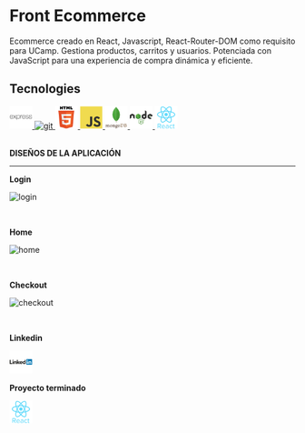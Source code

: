 # Front Ecommerce

Ecommerce creado en React, Javascript, React-Router-DOM como requisito para UCamp. Gestiona productos, carritos y usuarios. Potenciada con JavaScript para una experiencia de compra dinámica y eficiente.

## Tecnologies

<p align="left">
  <a href="https://expressjs.com" target="_blank" rel="noreferrer">
    <img src="https://raw.githubusercontent.com/devicons/devicon/master/icons/express/express-original-wordmark.svg" alt="express" width="40" height="40" />
  </a>
   <a href="https://git-scm.com/" target="_blank" rel="noreferrer">
    <img src="https://www.vectorlogo.zone/logos/git-scm/git-scm-icon.svg" alt="git" width="40" height="40" />
  </a>
  <a href="https://www.w3.org/html/" target="_blank" rel="noreferrer">
    <img src="https://raw.githubusercontent.com/devicons/devicon/master/icons/html5/html5-original-wordmark.svg" alt="html5" width="40" height="40" />
  </a>
  <a href="https://developer.mozilla.org/en-US/docs/Web/JavaScript" target="_blank" rel="noreferrer">
    <img src="https://raw.githubusercontent.com/devicons/devicon/master/icons/javascript/javascript-original.svg" alt="javascript" width="40" height="40" />
  </a>
  <a href="https://www.mongodb.com/" target="_blank" rel="noreferrer">
    <img src="https://raw.githubusercontent.com/devicons/devicon/master/icons/mongodb/mongodb-original-wordmark.svg" alt="mongodb" width="40" height="40" />
  </a>
  <a href="https://nodejs.org" target="_blank" rel="noreferrer">
    <img src="https://raw.githubusercontent.com/devicons/devicon/master/icons/nodejs/nodejs-original-wordmark.svg" alt="nodejs" width="40" height="40" />
  </a>
  <a href="https://reactjs.org/" target="_blank" rel="noreferrer">
    <img src="https://raw.githubusercontent.com/devicons/devicon/master/icons/react/react-original-wordmark.svg" alt="react" width="40" height="40" />
  </a>
</p>

<br>
<b> DISEÑOS DE LA APLICACIÓN</b>

<hr>

<b> Login</b>

![login](https://github.com/OrlayMolina/front-ecommerce/assets/111409267/5778aa9f-092f-4b26-869a-89f923a804e7)

<br>

<b> Home </b>

![home](https://github.com/OrlayMolina/front-ecommerce/assets/111409267/dae184ea-1d67-4215-a6c7-91a09a5e6073)

<br>

<b> Checkout </b>

![checkout](https://github.com/OrlayMolina/front-ecommerce/assets/111409267/82e9946d-29d7-42b9-9343-852ff0063b92)

<br>

<b>Linkedin</b>

<a href="https://www.linkedin.com/in/orlay-andres-molina-gomez-71b470241/" target="_blank" rel="noreferrer">
 <img src="https://github.com/devicons/devicon/blob/master/icons/linkedin/linkedin-original-wordmark.svg" alt="linkedin" width="40" height="40" />
</a>

<b>Proyecto terminado</b>

  <a href="https://ecommerce-ucamp.netlify.app/" target="_blank" rel="noreferrer">
    <img src="https://raw.githubusercontent.com/devicons/devicon/master/icons/react/react-original-wordmark.svg" alt="react" width="40" height="40" />
  </a>
